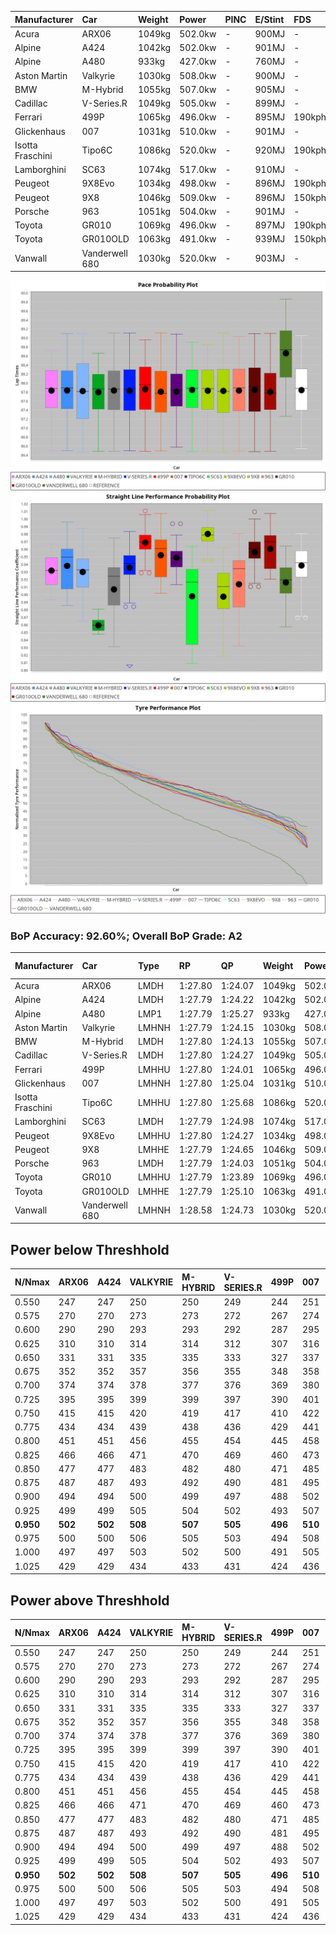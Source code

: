 | Manufacturer     | Car            | Weight | Power   | PINC    | E/Stint | FDS     |
|:-|:-|:-|:-|:-|:-|:-|
| Acura            | ARX06          | 1049kg | 502.0kw |    -    | 900MJ   |    -    |
| Alpine           | A424           | 1042kg | 502.0kw |    -    | 901MJ   |    -    |
| Alpine           | A480           | 933kg  | 427.0kw |    -    | 760MJ   |    -    |
| Aston Martin     | Valkyrie       | 1030kg | 508.0kw |    -    | 900MJ   |    -    |
| BMW              | M-Hybrid       | 1055kg | 507.0kw |    -    | 905MJ   |    -    |
| Cadillac         | V-Series.R     | 1049kg | 505.0kw |    -    | 899MJ   |    -    |
| Ferrari          | 499P           | 1065kg | 496.0kw |    -    | 895MJ   | 190kph  |
| Glickenhaus      | 007            | 1031kg | 510.0kw |    -    | 901MJ   |    -    |
| Isotta Fraschini | Tipo6C         | 1086kg | 520.0kw |    -    | 920MJ   | 190kph  |
| Lamborghini      | SC63           | 1074kg | 517.0kw |    -    | 910MJ   |    -    |
| Peugeot          | 9X8Evo         | 1034kg | 498.0kw |    -    | 896MJ   | 190kph  |
| Peugeot          | 9X8            | 1046kg | 509.0kw |    -    | 896MJ   | 150kph  |
| Porsche          | 963            | 1051kg | 504.0kw |    -    | 901MJ   |    -    |
| Toyota           | GR010          | 1069kg | 496.0kw |    -    | 897MJ   | 190kph  |
| Toyota           | GR010OLD       | 1063kg | 491.0kw |    -    | 939MJ   | 150kph  |
| Vanwall          | Vanderwell 680 | 1030kg | 520.0kw |    -    | 903MJ   |    -    |

![PACECHART](./IMG/AUTO.png)
![STRAIGHTLINEPERFORMANCECHART](./IMG/AUTO_sp.png)
![TYREPERFORMANCECHART](./IMG/AUTO_tw.png)

### BoP Accuracy: 92.60%; Overall BoP Grade: A2
| Manufacturer     | Car            | Type  | RP      | QP      | Weight | Power¹  | Threshhold | PINC    | Power²   | E/Stint | AVG Vmax  | FDS     | RDLC | L/Stint | BOP-Grade | Model Accuracy | Model Points | Match%  | SimDiff |
|:-|:-|:-|:-|:-|:-|:-|:-|:-|:-|:-|:-|:-|:-|:-|:-|:-|:-|:-|:-|
| Acura            | ARX06          | LMDH  | 1:27.80 | 1:24.07 | 1049kg | 502.0kw | 0.0kph     |    -    | 502.00kw |  900MJ  | 270.88kph |    -    | 1.02 | 43      | -B1       | 100.00%        | 996          | 88.17%  | #       |
| Alpine           | A424           | LMDH  | 1:27.79 | 1:24.22 | 1042kg | 502.0kw | 0.0kph     |    -    | 502.00kw |  901MJ  | 272.11kph |    -    | 1.02 | 43      | ~A1       | 99.58%         | 1429         | 99.96%  | #       |
| Alpine           | A480           | LMP1  | 1:27.79 | 1:25.27 |  933kg | 427.0kw | 0.0kph     |    -    | 427.00kw |  760MJ  | 270.08kph |    -    | 1.00 | 40      | ~A1       | 94.94%         | 1689         | 100.00% | #       |
| Aston Martin     | Valkyrie       | LMHNH | 1:27.79 | 1:24.15 | 1030kg | 508.0kw | 0.0kph     |    -    | 508.00kw |  900MJ  | 261.54kph |    -    | 1.06 | 43      | +C2       | 100.00%        | 247          | 73.87%  | #       |
| BMW              | M-Hybrid       | LMDH  | 1:27.80 | 1:24.13 | 1055kg | 507.0kw | 0.0kph     |    -    | 507.00kw |  905MJ  | 267.44kph |    -    | 1.02 | 43      | ~A1       | 99.97%         | 2912         | 100.00% | #       |
| Cadillac         | V-Series.R     | LMDH  | 1:27.80 | 1:24.27 | 1049kg | 505.0kw | 0.0kph     |    -    | 505.00kw |  899MJ  | 270.56kph |    -    | 1.02 | 43      | ~A1       | 99.49%         | 5225         | 99.37%  | #       |
| Ferrari          | 499P           | LMHHU | 1:27.80 | 1:24.01 | 1065kg | 496.0kw | 0.0kph     |    -    | 496.00kw |  895MJ  | 273.88kph | 190kph  | 1.03 | 43      | ~A1       | 100.00%        | 5378         | 95.66%  | #       |
| Glickenhaus      | 007            | LMHNH | 1:27.80 | 1:25.04 | 1031kg | 510.0kw | 0.0kph     |    -    | 510.00kw |  901MJ  | 275.47kph |    -    | 0.97 | 43      | ~A1       | 93.90%         | 2170         | 100.00% | #       |
| Isotta Fraschini | Tipo6C         | LMHHU | 1:27.80 | 1:25.68 | 1086kg | 520.0kw | 0.0kph     |    -    | 520.00kw |  920MJ  | 270.50kph | 190kph  | 1.03 | 43      | +B2       | 100.00%        | 132          | 84.66%  | #       |
| Lamborghini      | SC63           | LMDH  | 1:27.79 | 1:24.98 | 1074kg | 517.0kw | 0.0kph     |    -    | 517.00kw |  910MJ  | 266.17kph |    -    | 1.03 | 43      | -A2       | 100.00%        | 784          | 93.54%  | #       |
| Peugeot          | 9X8Evo         | LMHHU | 1:27.80 | 1:24.27 | 1034kg | 498.0kw | 0.0kph     |    -    | 498.00kw |  896MJ  | 277.57kph | 190kph  | 1.02 | 43      | -A2       | 100.00%        | 1459         | 92.17%  | #       |
| Peugeot          | 9X8            | LMHHE | 1:27.79 | 1:24.65 | 1046kg | 509.0kw | 0.0kph     |    -    | 509.00kw |  896MJ  | 266.61kph | 150kph  | 1.03 | 43      | ~A1       | 99.18%         | 4817         | 100.00% | #       |
| Porsche          | 963            | LMDH  | 1:27.79 | 1:24.03 | 1051kg | 504.0kw | 0.0kph     |    -    | 504.00kw |  901MJ  | 268.33kph |    -    | 1.02 | 43      | ~A1       | 99.92%         | 14207        | 97.52%  | #       |
| Toyota           | GR010          | LMHHU | 1:27.79 | 1:23.89 | 1069kg | 496.0kw | 0.0kph     |    -    | 496.00kw |  897MJ  | 272.05kph | 190kph  | 1.03 | 43      | ~A1       | 99.86%         | 4280         | 99.60%  | #       |
| Toyota           | GR010OLD       | LMHHE | 1:27.79 | 1:25.10 | 1063kg | 491.0kw | 0.0kph     |    -    | 491.00kw |  939MJ  | 273.27kph | 150kph  | 1.03 | 43      | +B1       | 99.46%         | 925          | 89.08%  | #       |
| Vanwall          | Vanderwell 680 | LMHNH | 1:28.58 | 1:24.73 | 1030kg | 520.0kw | 0.0kph     |    -    | 520.00kw |  903MJ  | 271.21kph |    -    | 1.02 | 43      | +D1       | 95.82%         | 642          | 67.97%  | #       |

## Power below Threshhold
| N/Nmax    | ARX06   | A424    | VALKYRIE | M-HYBRID | V-SERIES.R | 499P    | 007     | TIPO6C  | SC63    | 9X8EVO  | 9X8     | 963     | GR010   | GR010OLD | VANDERWELL 680 | ​     | RPM      | A480       |
|:-|:-|:-|:-|:-|:-|:-|:-|:-|:-|:-|:-|:-|:-|:-|:-|:-|:-|:-|
|  0.550    |  247    |  247    |  250     |  250     |  249       |  244    |  251    |  256    |  255    |  245    |  251    |  248    |  244    |  242     |  256           |  ​    |   --     |   -        |
|  0.575    |  270    |  270    |  273     |  273     |  272       |  267    |  274    |  279    |  278    |  268    |  274    |  271    |  267    |  264     |  279           |  ​    |   --     |   -        |
|  0.600    |  290    |  290    |  293     |  293     |  292       |  287    |  295    |  300    |  298    |  288    |  294    |  291    |  287    |  284     |  300           |  ​    |   --     |   -        |
|  0.625    |  310    |  310    |  314     |  314     |  312       |  307    |  316    |  322    |  320    |  308    |  315    |  312    |  307    |  304     |  322           |  ​    |   --     |   -        |
|  0.650    |  331    |  331    |  335     |  335     |  333       |  327    |  337    |  343    |  341    |  329    |  336    |  333    |  327    |  324     |  343           |  ​    |   --     |   -        |
|  0.675    |  352    |  352    |  357     |  356     |  355       |  348    |  358    |  365    |  363    |  350    |  357    |  354    |  348    |  345     |  365           |  ​    |   --     |   -        |
|  0.700    |  374    |  374    |  378     |  377     |  376       |  369    |  380    |  387    |  385    |  371    |  379    |  375    |  369    |  366     |  387           |  ​    |   --     |   -        |
|  0.725    |  395    |  395    |  399     |  399     |  397       |  390    |  401    |  409    |  407    |  392    |  400    |  396    |  390    |  386     |  409           |  ​    |   --     |   -        |
|  0.750    |  415    |  415    |  420     |  419     |  417       |  410    |  422    |  430    |  427    |  411    |  421    |  416    |  410    |  406     |  430           |  ​    |   --     |   -        |
|  0.775    |  434    |  434    |  439     |  438     |  436       |  429    |  441    |  449    |  446    |  430    |  440    |  435    |  429    |  424     |  449           |  ​    |  5000    |  -3346815  |
|  0.800    |  451    |  451    |  456     |  455     |  454       |  445    |  458    |  467    |  464    |  447    |  457    |  453    |  445    |  441     |  467           |  ​    |  5500    |  -3645100  |
|  0.825    |  466    |  466    |  471     |  470     |  469       |  460    |  473    |  482    |  479    |  462    |  472    |  468    |  460    |  455     |  482           |  ​    |  5999    |  -3957978  |
|  0.850    |  477    |  477    |  483     |  482     |  480       |  471    |  485    |  494    |  491    |  473    |  484    |  479    |  471    |  466     |  494           |  ​    |  6499    |  -4285447  |
|  0.875    |  487    |  487    |  493     |  492     |  490       |  481    |  495    |  505    |  502    |  483    |  494    |  489    |  481    |  476     |  505           |  ​    |  7000    |  -4627509  |
|  0.900    |  494    |  494    |  500     |  499     |  497       |  488    |  502    |  512    |  509    |  490    |  501    |  496    |  488    |  483     |  512           |  ​    |  7500    |  -4984163  |
|  0.925    |  499    |  499    |  505     |  504     |  502       |  493    |  507    |  517    |  514    |  495    |  506    |  501    |  493    |  488     |  517           |  ​    |  8000    |  424       |
| **0.950** | **502** | **502** | **508**  | **507**  | **505**    | **496** | **510** | **520** | **517** | **498** | **509** | **504** | **496** | **491**  | **520**        | **​** | **8499** | **427**    |
|  0.975    |  500    |  500    |  506     |  505     |  503       |  494    |  508    |  518    |  515    |  496    |  507    |  502    |  494    |  489     |  518           |  ​    |  9000    |  214       |
|  1.000    |  497    |  497    |  503     |  502     |  500       |  491    |  505    |  514    |  511    |  493    |  504    |  499    |  491    |  486     |  514           |  ​    |   --     |   -        |
|  1.025    |  429    |  429    |  434     |  433     |  431       |  424    |  436    |  444    |  441    |  425    |  435    |  430    |  424    |  419     |  444           |  ​    |   --     |   -        |

## Power above Threshhold
| N/Nmax    | ARX06   | A424    | VALKYRIE | M-HYBRID | V-SERIES.R | 499P    | 007     | TIPO6C  | SC63    | 9X8EVO  | 9X8     | 963     | GR010   | GR010OLD | VANDERWELL 680 | ​     | RPM      | A480       |
|:-|:-|:-|:-|:-|:-|:-|:-|:-|:-|:-|:-|:-|:-|:-|:-|:-|:-|:-|
|  0.550    |  247    |  247    |  250     |  250     |  249       |  244    |  251    |  256    |  255    |  245    |  251    |  248    |  244    |  242     |  256           |  ​    |   --     |   -        |
|  0.575    |  270    |  270    |  273     |  273     |  272       |  267    |  274    |  279    |  278    |  268    |  274    |  271    |  267    |  264     |  279           |  ​    |   --     |   -        |
|  0.600    |  290    |  290    |  293     |  293     |  292       |  287    |  295    |  300    |  298    |  288    |  294    |  291    |  287    |  284     |  300           |  ​    |   --     |   -        |
|  0.625    |  310    |  310    |  314     |  314     |  312       |  307    |  316    |  322    |  320    |  308    |  315    |  312    |  307    |  304     |  322           |  ​    |   --     |   -        |
|  0.650    |  331    |  331    |  335     |  335     |  333       |  327    |  337    |  343    |  341    |  329    |  336    |  333    |  327    |  324     |  343           |  ​    |   --     |   -        |
|  0.675    |  352    |  352    |  357     |  356     |  355       |  348    |  358    |  365    |  363    |  350    |  357    |  354    |  348    |  345     |  365           |  ​    |   --     |   -        |
|  0.700    |  374    |  374    |  378     |  377     |  376       |  369    |  380    |  387    |  385    |  371    |  379    |  375    |  369    |  366     |  387           |  ​    |   --     |   -        |
|  0.725    |  395    |  395    |  399     |  399     |  397       |  390    |  401    |  409    |  407    |  392    |  400    |  396    |  390    |  386     |  409           |  ​    |   --     |   -        |
|  0.750    |  415    |  415    |  420     |  419     |  417       |  410    |  422    |  430    |  427    |  411    |  421    |  416    |  410    |  406     |  430           |  ​    |   --     |   -        |
|  0.775    |  434    |  434    |  439     |  438     |  436       |  429    |  441    |  449    |  446    |  430    |  440    |  435    |  429    |  424     |  449           |  ​    |  5000    |  -3346815  |
|  0.800    |  451    |  451    |  456     |  455     |  454       |  445    |  458    |  467    |  464    |  447    |  457    |  453    |  445    |  441     |  467           |  ​    |  5500    |  -3645100  |
|  0.825    |  466    |  466    |  471     |  470     |  469       |  460    |  473    |  482    |  479    |  462    |  472    |  468    |  460    |  455     |  482           |  ​    |  5999    |  -3957978  |
|  0.850    |  477    |  477    |  483     |  482     |  480       |  471    |  485    |  494    |  491    |  473    |  484    |  479    |  471    |  466     |  494           |  ​    |  6499    |  -4285447  |
|  0.875    |  487    |  487    |  493     |  492     |  490       |  481    |  495    |  505    |  502    |  483    |  494    |  489    |  481    |  476     |  505           |  ​    |  7000    |  -4627509  |
|  0.900    |  494    |  494    |  500     |  499     |  497       |  488    |  502    |  512    |  509    |  490    |  501    |  496    |  488    |  483     |  512           |  ​    |  7500    |  -4984163  |
|  0.925    |  499    |  499    |  505     |  504     |  502       |  493    |  507    |  517    |  514    |  495    |  506    |  501    |  493    |  488     |  517           |  ​    |  8000    |  424       |
| **0.950** | **502** | **502** | **508**  | **507**  | **505**    | **496** | **510** | **520** | **517** | **498** | **509** | **504** | **496** | **491**  | **520**        | **​** | **8499** | **427**    |
|  0.975    |  500    |  500    |  506     |  505     |  503       |  494    |  508    |  518    |  515    |  496    |  507    |  502    |  494    |  489     |  518           |  ​    |  9000    |  214       |
|  1.000    |  497    |  497    |  503     |  502     |  500       |  491    |  505    |  514    |  511    |  493    |  504    |  499    |  491    |  486     |  514           |  ​    |   --     |   -        |
|  1.025    |  429    |  429    |  434     |  433     |  431       |  424    |  436    |  444    |  441    |  425    |  435    |  430    |  424    |  419     |  444           |  ​    |   --     |   -        |
